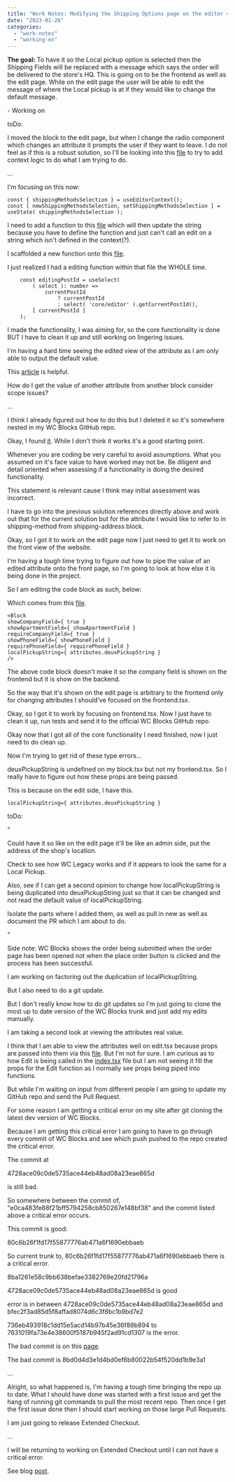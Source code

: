 ```yaml
---
title: "Work Notes: Modifying the Shipping Options page on the editor view. - Part 3"
date: "2023-01-26"
categories: 
  - "work-notes"
  - "working-on"
---
```


**The goal:** To have it so the Local pickup option is selected then the Shipping Fields will be replaced with a message which says the order will be delivered to the store's HQ. This is going on to be the frontend as well as the edit page. While on the edit page the user will be able to edit the message of where the Local pickup is at if they would like to change the default message.

\- Working on

toDo:

I moved the block to the edit page, but when I change the radio component which changes an attribute it prompts the user if they want to leave. I do not feel as if this is a robust solution, so I'll be looking into this [file](https://github.com/woocommerce/woocommerce-blocks/blob/trunk/assets/js/base/context/providers/editor-context.tsx) to try to add context logic to do what I am trying to do.

...

I'm focusing on this now:

```
const { shippingMethodsSelection } = useEditorContext();
const [ newShippingMethodsSelection, setShippingMethodsSelection ] =
useState( shippingMethodsSelection );
```

I need to add a function to this [file](https://github.com/woocommerce/woocommerce-blocks/blob/trunk/assets/js/base/context/providers/editor-context.tsx) which will then update the string because you have to define the function and just can't call an edit on a string which isn't defined in the context(?).

I scaffolded a new function onto this [file](https://github.com/woocommerce/woocommerce-blocks/blob/trunk/assets/js/base/context/providers/editor-context.tsx).

I just realized I had a editing function within that file the WHOLE time.

```
	const editingPostId = useSelect(
		( select ): number =>
			currentPostId
				? currentPostId
				: select( 'core/editor' ).getCurrentPostId(),
		[ currentPostId ]
	);
```

I made the functionality, I was aiming for, so the core functionality is done BUT I have to clean it up and still working on lingering issues.

I'm having a hard time seeing the edited view of the attribute as I am only able to output the default value.

This [article](https://www.binarymoon.co.uk/2021/06/how-to-get-a-list-of-all-wordpress-blocks-in-the-editor/) is helpful.

How do I get the value of another attribute from another block consider scope issues?

...

I think I already figured out how to do this but I deleted it so it's somewhere nested in my WC Blocks GitHub repo.

Okay, I found [it](https://github.com/MonteLogic/woocommerce-blocks/blob/701dbe72d39bcd4dce97381470c1cd626e5aa96b/assets/js/blocks/checkout/inner-blocks/checkout-shipping-address-block/block.tsx). While I don't think it works it's a good starting point.

Whenever you are coding be very careful to avoid assumptions. What you assumed on it's face value to have worked may not be. Be diligent and detail oriented when assessing if a functionality is doing the desired functionality.

This statement is relevant cause I think may initial assessment was incorrect.

I have to go into the previous solution references directly above and work out that for the current solution but for the attribute I would like to refer to in shipping-method from shipping-address block.

Okay, so I got it to work on the edit page now I just need to get it to work on the front view of the website.

I'm having a tough time trying to figure out how to pipe the value of an edited attribute onto the front page, so I'm going to look at how else it is being done in the project.

So I am editing the code block as such, below:

Which comes from this [file](https://github.com/MonteLogic/woocommerce-blocks/blob/trunk/assets/js/blocks/checkout/inner-blocks/checkout-shipping-address-block/edit.tsx).

```
<Block
showCompanyField={ true }
showApartmentField={ showApartmentField }
requireCompanyField={ true }
showPhoneField={ showPhoneField }
requirePhoneField={ requirePhoneField }
localPickupString={ attributes.deuxPickupString }
/>
```

The above code block doesn't make it so the company field is shown on the frontend but it is show on the backend.

So the way that it's shown on the edit page is arbitrary to the frontend only for changing attributes I should've focused on the frontend.tsx.

Okay, so I got it to work by focusing on frontend.tsx. Now I just have to clean it up, run tests and send it to the official WC Blocks GitHub repo.

Okay now that I got all of the core functionality I need finished, now I just need to do clean up.

Now I'm trying to get rid of these type errors...

deuxPickupString is undefined on my block.tsx but not my frontend.tsx. So I really have to figure out how these props are being passed.

This is because on the edit side, I have this.

```
localPickupString={ attributes.deuxPickupString }
```

toDo:

"

Could have it so like on the edit page it'll be like an admin side, put the address of the shop's location.

Check to see how WC Legacy works and if it appears to look the same for a Local Pickup.

Also, see if I can get a second opinion to change how localPickupString is being duplicated into deuxPickupString just so that it can be changed and not read the default value of localPickupString.

Isolate the parts where I added them, as well as pull in new as well as document the PR which I am about to do.

"

Side note: WC Blocks shows the order being submitted when the order page has been opened not when the place order button is clicked and the process has been successful.

I am working on factoring out the duplication of localPickupString.

But I also need to do a git update.

But I don't really know how to do git updates so I'm just going to clone the most up to date version of the WC Blocks trunk and just add my edits manually.

I am taking a second look at viewing the attributes real value.

I think that I am able to view the attributes well on edit.tsx because props are passed into them via this [file](https://github.com/MonteLogic/woocommerce-blocks/blob/local-shipping-edit-pr/assets/js/blocks/checkout/inner-blocks/checkout-shipping-methods-block/index.tsx). But I'm not for sure. I am curious as to how Edit is being called in the [index.tsx](https://github.com/MonteLogic/woocommerce-blocks/blob/8122bb09e4e10a25473cecffc12d8295282953ba/assets/js/blocks/checkout/inner-blocks/checkout-shipping-methods-block/index.tsx#L23) file but I am not seeing it fill the props for the Edit function as I normally see props being piped into functions.

But while I'm waiting on input from different people I am going to update my GitHub repo and send the Pull Request.

For some reason I am getting a critical error on my site after git cloning the latest dev version of WC Blocks.

Because I am getting this critical error I am going to have to go through every commit of WC Blocks and see which push pushed to the repo created the critical error.

The commit at

4728ace09c0de5735ace44eb48ad08a23eae865d

is still bad.

So somewhere between the commit of, "e0ca483fe88f21bff5794258cb850267e148bf38" and the commit listed above a critical error occurs.

This commit is good:

80c6b26f1fd17f55877776ab471a6f1690ebbaeb

So current trunk to, 80c6b26f1fd17f55877776ab471a6f1690ebbaeb there is a critical error.

8ba1261e58c9bb638befae3382769e20fd21796a

4728ace09c0de5735ace44eb48ad08a23eae865d is good

error is in between 4728ace09c0de5735ace44eb48ad08a23eae865d and bfec2f3ad85d5f8affad8074d6c3f8bc1b9bd7e2

736eb493918c1dd15e5acd14b97b45e36f88b894 to 7631019fa73e4e38600f5187b945f2ad91cd1307 is the error.

The bad commit is on this [page](https://github.com/woocommerce/woocommerce-blocks/commits/trunk?after=436956b09ec71749717f476b0e96e037a02e0a39+69&branch=trunk&qualified_name=refs%2Fheads%2Ftrunk).

The bad commit is 8bd0d4d3e1d4bd0ef6b80022b54f520dd1b9e3a1

...

Alright, so what happened is, I'm having a tough time bringing the repo up to date. What I should have done was started with a first issue and get the hang of running git commands to pull the most recent repo. Then once I get the first issue done then I should start working on those large Pull Requests.

I am just going to release Extended Checkout.

...

I will be returning to working on Extended Checkout until I can not have a critical error.

See blog [post](https://montelogic.com/?p=1890).
